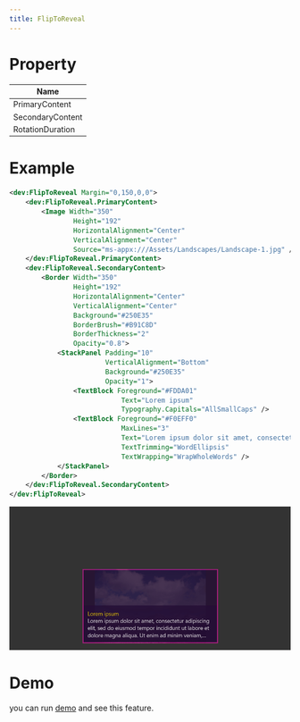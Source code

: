 ```yaml
---
title: FlipToReveal
---
```


# Property

|Name|
|-|
|PrimaryContent|
|SecondaryContent|
|RotationDuration|

# Example

```xml
<dev:FlipToReveal Margin="0,150,0,0">
    <dev:FlipToReveal.PrimaryContent>
        <Image Width="350"
                Height="192"
                HorizontalAlignment="Center"
                VerticalAlignment="Center"
                Source="ms-appx:///Assets/Landscapes/Landscape-1.jpg" />
    </dev:FlipToReveal.PrimaryContent>
    <dev:FlipToReveal.SecondaryContent>
        <Border Width="350"
                Height="192"
                HorizontalAlignment="Center"
                VerticalAlignment="Center"
                Background="#250E35"
                BorderBrush="#B91C8D"
                BorderThickness="2"
                Opacity="0.8">
            <StackPanel Padding="10"
                        VerticalAlignment="Bottom"
                        Background="#250E35"
                        Opacity="1">
                <TextBlock Foreground="#FDDA01"
                            Text="Lorem ipsum"
                            Typography.Capitals="AllSmallCaps" />
                <TextBlock Foreground="#F0EFF0"
                            MaxLines="3"
                            Text="Lorem ipsum dolor sit amet, consectetur adipiscing elit, sed do eiusmod tempor incididunt ut labore et dolore magna aliqua. Ut enim ad minim veniam, quis nostrud exercitation ullamco laboris nisi ut aliquip ex ea commodo consequat."
                            TextTrimming="WordEllipsis"
                            TextWrapping="WrapWholeWords" />
            </StackPanel>
        </Border>
    </dev:FlipToReveal.SecondaryContent>
</dev:FlipToReveal>
```

![DevWinUI](https://raw.githubusercontent.com/ghost1372/DevWinUI-Resources/refs/heads/main/DevWinUI-Docs/FlipToReveal.gif)

# Demo
you can run [demo](https://github.com/Ghost1372/DevWinUI) and see this feature.
